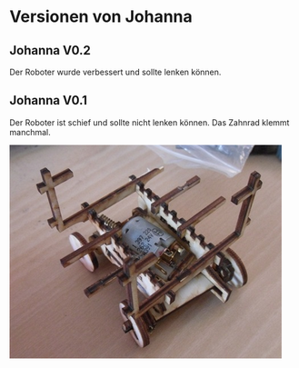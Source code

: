 Versionen von Johanna
=====================


Johanna V0.2
-----------

Der Roboter wurde verbessert und sollte lenken können.

Johanna V0.1
-----------

Der Roboter ist schief und sollte nicht lenken können.
Das Zahnrad klemmt manchmal.

![johanna v0.1.jpg](johanna&#32;v0.1.jpg)



